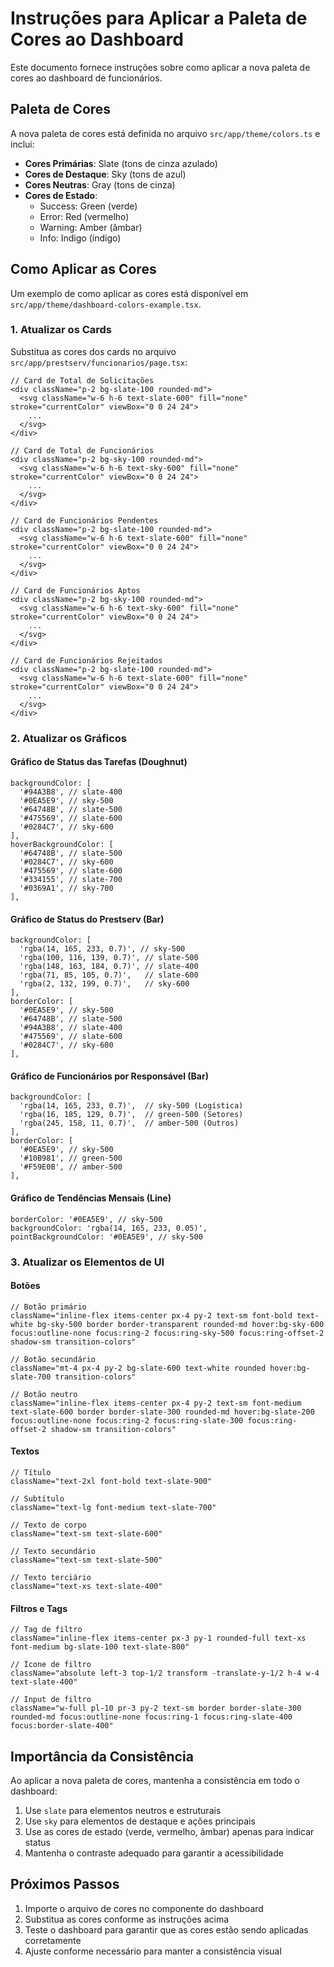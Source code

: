 # Instruções para Aplicar a Paleta de Cores ao Dashboard

Este documento fornece instruções sobre como aplicar a nova paleta de cores ao dashboard de funcionários.

## Paleta de Cores

A nova paleta de cores está definida no arquivo `src/app/theme/colors.ts` e inclui:

- **Cores Primárias**: Slate (tons de cinza azulado)
- **Cores de Destaque**: Sky (tons de azul)
- **Cores Neutras**: Gray (tons de cinza)
- **Cores de Estado**: 
  - Success: Green (verde)
  - Error: Red (vermelho)
  - Warning: Amber (âmbar)
  - Info: Indigo (índigo)

## Como Aplicar as Cores

Um exemplo de como aplicar as cores está disponível em `src/app/theme/dashboard-colors-example.tsx`.

### 1. Atualizar os Cards

Substitua as cores dos cards no arquivo `src/app/prestserv/funcionarios/page.tsx`:

```tsx
// Card de Total de Solicitações
<div className="p-2 bg-slate-100 rounded-md">
  <svg className="w-6 h-6 text-slate-600" fill="none" stroke="currentColor" viewBox="0 0 24 24">
    ...
  </svg>
</div>

// Card de Total de Funcionários
<div className="p-2 bg-sky-100 rounded-md">
  <svg className="w-6 h-6 text-sky-600" fill="none" stroke="currentColor" viewBox="0 0 24 24">
    ...
  </svg>
</div>

// Card de Funcionários Pendentes
<div className="p-2 bg-slate-100 rounded-md">
  <svg className="w-6 h-6 text-slate-600" fill="none" stroke="currentColor" viewBox="0 0 24 24">
    ...
  </svg>
</div>

// Card de Funcionários Aptos
<div className="p-2 bg-sky-100 rounded-md">
  <svg className="w-6 h-6 text-sky-600" fill="none" stroke="currentColor" viewBox="0 0 24 24">
    ...
  </svg>
</div>

// Card de Funcionários Rejeitados
<div className="p-2 bg-slate-100 rounded-md">
  <svg className="w-6 h-6 text-slate-600" fill="none" stroke="currentColor" viewBox="0 0 24 24">
    ...
  </svg>
</div>
```

### 2. Atualizar os Gráficos

#### Gráfico de Status das Tarefas (Doughnut)

```tsx
backgroundColor: [
  '#94A3B8', // slate-400
  '#0EA5E9', // sky-500
  '#64748B', // slate-500
  '#475569', // slate-600
  '#0284C7', // sky-600
],
hoverBackgroundColor: [
  '#64748B', // slate-500
  '#0284C7', // sky-600
  '#475569', // slate-600
  '#334155', // slate-700
  '#0369A1', // sky-700
],
```

#### Gráfico de Status do Prestserv (Bar)

```tsx
backgroundColor: [
  'rgba(14, 165, 233, 0.7)', // sky-500
  'rgba(100, 116, 139, 0.7)', // slate-500
  'rgba(148, 163, 184, 0.7)', // slate-400
  'rgba(71, 85, 105, 0.7)',   // slate-600
  'rgba(2, 132, 199, 0.7)',   // sky-600
],
borderColor: [
  '#0EA5E9', // sky-500
  '#64748B', // slate-500
  '#94A3B8', // slate-400
  '#475569', // slate-600
  '#0284C7', // sky-600
],
```

#### Gráfico de Funcionários por Responsável (Bar)

```tsx
backgroundColor: [
  'rgba(14, 165, 233, 0.7)',  // sky-500 (Logística)
  'rgba(16, 185, 129, 0.7)',  // green-500 (Setores)
  'rgba(245, 158, 11, 0.7)',  // amber-500 (Outros)
],
borderColor: [
  '#0EA5E9', // sky-500
  '#10B981', // green-500
  '#F59E0B', // amber-500
],
```

#### Gráfico de Tendências Mensais (Line)

```tsx
borderColor: '#0EA5E9', // sky-500
backgroundColor: 'rgba(14, 165, 233, 0.05)',
pointBackgroundColor: '#0EA5E9', // sky-500
```

### 3. Atualizar os Elementos de UI

#### Botões

```tsx
// Botão primário
className="inline-flex items-center px-4 py-2 text-sm font-bold text-white bg-sky-500 border border-transparent rounded-md hover:bg-sky-600 focus:outline-none focus:ring-2 focus:ring-sky-500 focus:ring-offset-2 shadow-sm transition-colors"

// Botão secundário
className="mt-4 px-4 py-2 bg-slate-600 text-white rounded hover:bg-slate-700 transition-colors"

// Botão neutro
className="inline-flex items-center px-4 py-2 text-sm font-medium text-slate-600 border border-slate-300 rounded-md hover:bg-slate-200 focus:outline-none focus:ring-2 focus:ring-slate-300 focus:ring-offset-2 shadow-sm transition-colors"
```

#### Textos

```tsx
// Título
className="text-2xl font-bold text-slate-900"

// Subtítulo
className="text-lg font-medium text-slate-700"

// Texto de corpo
className="text-sm text-slate-600"

// Texto secundário
className="text-sm text-slate-500"

// Texto terciário
className="text-xs text-slate-400"
```

#### Filtros e Tags

```tsx
// Tag de filtro
className="inline-flex items-center px-3 py-1 rounded-full text-xs font-medium bg-slate-100 text-slate-800"

// Ícone de filtro
className="absolute left-3 top-1/2 transform -translate-y-1/2 h-4 w-4 text-slate-400"

// Input de filtro
className="w-full pl-10 pr-3 py-2 text-sm border border-slate-300 rounded-md focus:outline-none focus:ring-1 focus:ring-slate-400 focus:border-slate-400"
```

## Importância da Consistência

Ao aplicar a nova paleta de cores, mantenha a consistência em todo o dashboard:

1. Use `slate` para elementos neutros e estruturais
2. Use `sky` para elementos de destaque e ações principais
3. Use as cores de estado (verde, vermelho, âmbar) apenas para indicar status
4. Mantenha o contraste adequado para garantir a acessibilidade

## Próximos Passos

1. Importe o arquivo de cores no componente do dashboard
2. Substitua as cores conforme as instruções acima
3. Teste o dashboard para garantir que as cores estão sendo aplicadas corretamente
4. Ajuste conforme necessário para manter a consistência visual